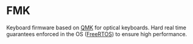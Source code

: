 # FMK
Keyboard firmware based on [QMK](https://github.com/qmk/qmk_firmware) for optical keyboards. Hard real time guarantees enforced in the OS ([FreeRTOS](https://www.freertos.org/)) to ensure high performance.
